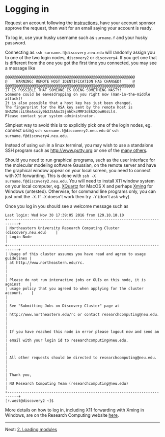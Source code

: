 # Logging in

Request an account following the [instructions](http://www.northeastern.edu/rc/), have your account sponsor approve the request, then wait for an email saying your account is ready.

To log in, use your husky username such as `surname.f` and your husky password.

Connecting as `ssh surname.f@discovery.neu.edu` will randomly assign you to one of the two login nodes,
`discovery2` or `discovery4`. If you get one that is different from the one you got the first time
you connected, you may see a message like
```
@@@@@@@@@@@@@@@@@@@@@@@@@@@@@@@@@@@@@@@@@@@@@@@@@@@@@@@@@@@
@    WARNING: REMOTE HOST IDENTIFICATION HAS CHANGED!     @
@@@@@@@@@@@@@@@@@@@@@@@@@@@@@@@@@@@@@@@@@@@@@@@@@@@@@@@@@@@
IT IS POSSIBLE THAT SOMEONE IS DOING SOMETHING NASTY!
Someone could be eavesdropping on you right now (man-in-the-middle attack)!
It is also possible that a host key has just been changed.
The fingerprint for the RSA key sent by the remote host is
SHA256:iLtKeAxsiy9b3J5AAxI5jmhCkcMMF2dEk2QowHGsLl4.
Please contact your system administrator.
```

Simplest way to avoid this is to explicitly pick one of the login nodes, eg. connect using
`ssh surname.f@discovery2.neu.edu`  or `ssh surname.f@discovery4.neu.edu`.

Instead of using `ssh` in a linux terminal, you may wish to use a standalone SSH program
such as http://www.putty.org or one of the [many others](https://en.wikipedia.org/wiki/Comparison_of_SSH_clients).

Should you need to run graphical programs, such as the user interface for the molecular modeling software Gaussian,
on the remote server and have the graphical window appear on your local screen, you need to connect
with X11 forwarding. This is done with `ssh -X surname.f@discovery2.neu.edu`. You will need
to install X11 window system on your local computer, eg. [XQuartz](https://www.xquartz.org) for MacOS X and perhaps [Xming](http://www.straightrunning.com/XmingNotes/) for Windows (untested).
Otherwise, for command line programs only, you can just omit the `-X`. If `-X` doesn't work then try `-Y` (don't ask why).

Once you log in you should see a welcome message such as

```
Last login: Wed Nov 30 17:39:05 2016 from 129.10.10.10
+---------------------------------------------------------------------------+
| Northeastern University Research Computing Cluster (discovery.neu.edu)    |
| Login Node                                                                |
+---------------------------------------------------------------------------+
| Usage of this cluster assumes you have read and agree to usage guidelines |
| at http://www.northeastern.edu/rc.                                        |
|                                                                           |
| Please do not run interactive jobs or GUIs on this node, it is against    |
| usage policy that you agreed to when applying for the cluster account.    |
|                                                                           |
| See "Submitting Jobs on Discovery Cluster" page at                        |
| http://www.northeastern.edu/rc or contact researchcomputing@neu.edu.      |
|                                                                           |
| If you have reached this node in error please logout now and send an      |
| email with your login id to researchcomputing@neu.edu.                    |
|                                                                           |
| All other requests should be directed to researchcomputing@neu.edu.       |
|                                                                           |
| Thank you,                                                                |
| NU Research Computing Team (researchcomputing@neu.edu)                    |
+---------------------------------------------------------------------------+
[r.west@discovery2 ~]$
```

More details on how to log in, including X11 forwarding with Xming in Windows, are on the Research Computing website [here](http://nuweb12.neu.edu/rc/?page_id=75).

---
Next: [2. Loading modules](02-modules.md)
